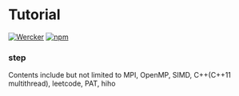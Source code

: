 # Tutorial 
[![Wercker](https://img.shields.io/wercker/ci/wercker/docs.svg)]()
[![npm](https://img.shields.io/npm/l/express.svg)]()

### step

Contents include but not limited to MPI, OpenMP, SIMD, C++(C++11 multithread), leetcode, PAT, hiho
